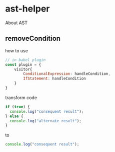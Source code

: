 # ast-helper

About AST

## removeCondition

how to use

```js
// in babel plugin
const plugin = {
    visitor{
        ConditionalExpression: handleCondition,
        IfStatement: handleCondition
    }
}

```

transform code

```js
if (true) {
  console.log("consequent result");
} else {
  console.log("alternate result");
}
```

to

```js
console.log("consequent result");
```
